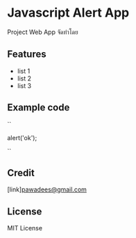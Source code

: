 # Javascript Alert App
Project Web App จัดทำโดย
## Features
 - list 1
 - list 2
 - list 3
## Example code
``<javascript> 

 alert('ok');
 
</javascript>``

## Credit
[link]pawadees@gmail.com
## License
MIT License
